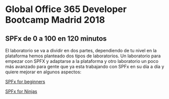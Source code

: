 # Global Office 365 Developer Bootcamp Madrid 2018
## SPFx de 0 a 100 en 120 minutos 

El laboratorio se va a dividir en dos partes, dependiendo de tu nivel en la plataforma hemos planteado dos tipos de laboratorios. Un laboratorio para empezar con SPFX y adaptarse a la plataforma y otro laboratorio un poco más avanzado para gente que ya esta trabajando con SPFx en su día a día y quiere mejorar en algunos aspectos:

[SPFx for beginners](./begin.md)

[SPFx for Ninjas](./ninja.md)
